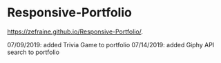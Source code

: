 # Responsive-Portfolio
https://zefraine.github.io/Responsive-Portfolio/.

07/09/2019: added Trivia Game to portfolio
07/14/2019: added Giphy API search to portfolio
